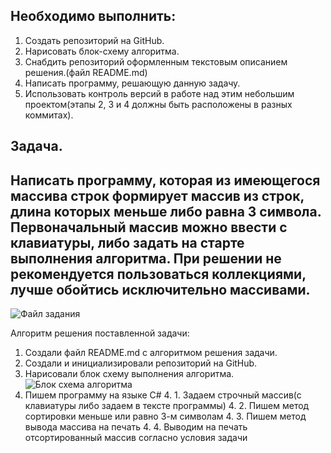 ## Необходимо выполнить:
1. Создать репозиторий на GitHub.
2. Нарисовать блок-схему алгоритма.
3. Снабдить репозиторий оформленным текстовым описанием решения.(файл README.md)
4. Написать программу, решающую данную задачу.
5. Использовать контроль версий в работе над этим небольшим проектом(этапы 2, 3 и 4 должны быть расположены в разных коммитах).
## Задача. 
## Написать программу, которая из имеющегося массива строк формирует массив из строк, длина которых меньше либо равна 3 символа. Первоначальный массив можно ввести с клавиатуры, либо задать на старте выполнения алгоритма. При решении не рекомендуется пользоваться коллекциями, лучше обойтись исключительно массивами.

![Файл задания](C:\Users\user\Desktop\test\test.png)

Алгоритм решения поставленной задачи:
1. Создали файл README.md с алгоритмом решения задачи.
2. Создали и инициализировали репозиторий на GitHub.
3. Нарисовали блок схему выполнения алгоритма.
   ![Блок схема алгоритма](C:\Users\user\Desktop\test\123.png)
4. Пишем программу на языке С#
    4. 1. Задаем строчный массив(с клавиатуры либо задаем в тексте программы)
    4. 2. Пишем метод сортировки меньше или равно 3-м символам
    4. 3. Пишем метод вывода массива на печать
    4. 4. Выводим на печать отсортированный массив согласно условия задачи
